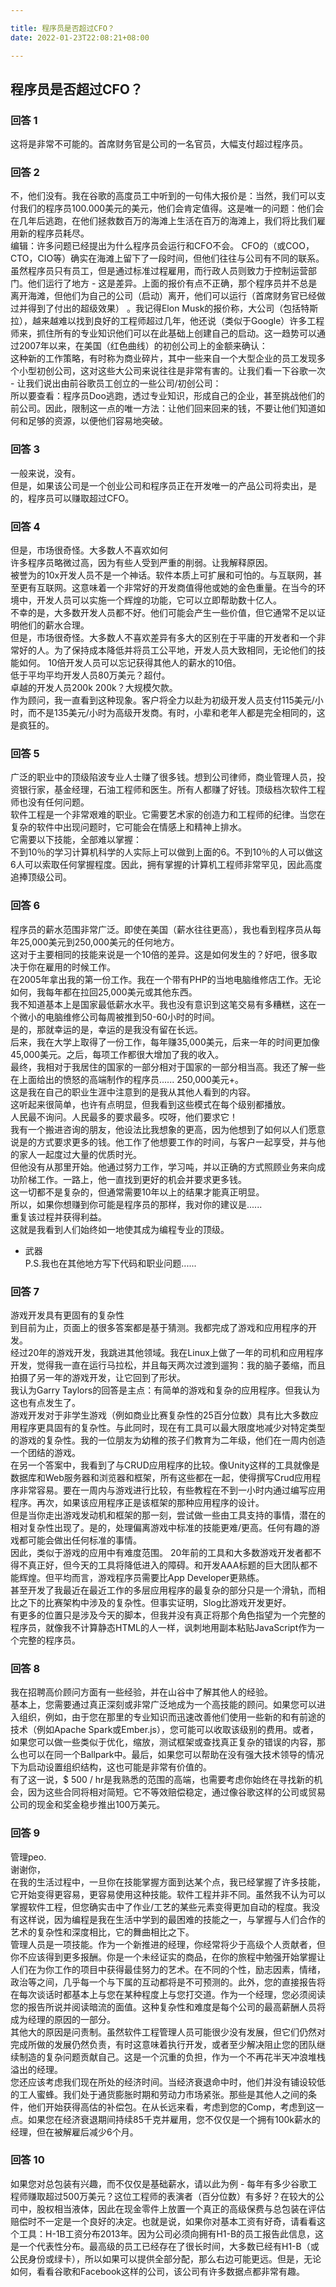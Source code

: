 ```yaml
---

title: 程序员是否超过CFO？
date: 2022-01-23T22:08:21+08:00

---
```





## 程序员是否超过CFO？  
### 回答 1
这将是非常不可能的。首席财务官是公司的一名官员，大幅支付超过程序员。  
### 回答 2
不，他们没有。我在谷歌的高度员工中听到的一句伟大报价是：当然，我们可以支付我们的程序员100.000美元的美元，他们会肯定值得。这是唯一的问题：他们会在几年后逃跑，在他们拯救数百万的海滩上生活在百万的海滩上，我们将比我们雇用新的程序员耗尽。  
编辑：许多问题已经提出为什么程序员会运行和CFO不会。 CFO的（或COO，CTO，CIO等）确实在海滩上留下了一段时间，但他们往往与公司有不同的联系。虽然程序员只有员工，但是通过标准过程雇用，而行政人员则致力于控制运营部门。他们运行了地方 - 这是差异。上面的报价有点不正确，那个程序员并不总是离开海滩，但他们为自己的公司（启动）离开，他们可以运行（首席财务官已经做过并得到了付出的超级效果） 。我记得Elon Musk的报价称，大公司（包括特斯拉），越来越难以找到良好的工程师超过几年，他还说（类似于Google）许多工程师来，抓住所有的专业知识他们可以在此基础上创建自己的启动。这一趋势可以通过2007年以来，在美国（红色曲线）的初创公司上的金额来确认：  
这种新的工作策略，有时称为商业碎片，其中一些来自一个大型企业的员工发现多个小型初创公司，这对这些大公司来说往往是非常有害的。让我们看一下谷歌一次 - 让我们说出由前谷歌员工创立的一些公司/初创公司：  
所以要查看：程序员Doo逃跑，透过专业知识，形成自己的企业，甚至挑战他们的前公司。因此，限制这一点的唯一方法：让他们回来回来的钱，不要让他们知道如何和足够的资源，以便他们容易地突破。  
### 回答 3
一般来说，没有。  
但是，如果该公司是一个创业公司和程序员正在开发唯一的产品公司将卖出，是的，程序员可以赚取超过CFO。  
### 回答 4
但是，市场很奇怪。大多数人不喜欢如何  
许多程序员略微过高，因为有些人受到严重的削弱。让我解释原因。  
被誉为的10x开发人员不是一个神话。软件本质上可扩展和可怕的。与互联网，甚至更有互联网。这意味着一个非常好的开发商值得他或她的金色重量。在当今的环境中，开发人员可以实施一个辉煌的功能，它可以立即帮助数十亿人。  
不幸的是，大多数开发人员都不好。他们可能会产生一些价值，但它通常不足以证明他们的薪水合理。  
但是，市场很奇怪。大多数人不喜欢差异有多大的区别在于平庸的开发者和一个非常好的人。为了保持成本降低并将员工公平地，开发人员大致相同，无论他们的技能如何。 10倍开发人员可以忘记获得其他人的薪水的10倍。  
低于平均平均开发人员80万美元？超付。  
卓越的开发人员200k 200k？大规模欠款。  
作为顾问，我一直看到这种现象。客户将全力以赴为初级开发人员支付115美元/小时，而不是135美元/小时为高级开发商。有时，小辈和老年人都是完全相同的，这是疯狂的。  
### 回答 5
广泛的职业中的顶级陷波专业人士赚了很多钱。想到公司律师，商业管理人员，投资银行家，基金经理，石油工程师和医生。所有人都赚了好钱。顶级档次软件工程师也没有任何问题。  
软件工程是一个非常艰难的职业。它需要艺术家的创造力和工程师的纪律。当您在复杂的软件中出现问题时，它可能会在情感上和精神上排水。  
它需要以下技能，全部难以掌握：  
不到10％的学习计算机科学的人实际上可以做到上面的6。不到10％的人可以做这6人可以索取任何掌握程度。因此，拥有掌握的计算机工程师非常罕见，因此高度追捧顶级公司。  
### 回答 6
程序员的薪水范围非常广泛。即使在美国（薪水往往更高），我也看到程序员从每年25,000美元到250,000美元的任何地方。  
这对于主要相同的技能来说是一个10倍的差异。这是如何发生的？好吧，很多取决于你在雇用的时候工作。  
在2005年拿出我的第一份工作。我在一个带有PHP的当地电脑维修店工作。无论如何，我每年都在拉回25,000美元或其他东西。  
我不知道基本上是国家最低薪水水平。我也没有意识到这笔交易有多糟糕，这在一个微小的电脑维修公司每周被推到50-60小时的时间。  
是的，那就幸运的是，幸运的是我没有留在长远。  
后来，我在大学上取得了一份工作，每年赚35,000美元，后来一年的时间更加像45,000美元。之后，每项工作都很大增加了我的收入。  
最终，我相对于我居住的国家的一部分相对于国家的一部分相当高。我还了解一些在上面给出的愤怒的高端制作的程序员...... 250,000美元+。  
这是我在自己的职业生涯中注意到的是我从其他人看到的内容。  
这听起来很简单，也许有点明显，但我看到这些模式在每个级别都播放。  
人民最不询问。人民最多的要求最多。哎呀，他们要求它！  
我有一个搬进咨询的朋友，他设法比我想象的更高，因为他想到了如何以人们愿意说是的方式要求更多的钱。他工作了他想要工作的时间，与客户一起享受，并与他的家人一起度过大量的优质时光。  
但他没有从那里开始。他通过努力工作，学习吨，并以正确的方式照顾业务来向成功阶梯工作。一路上，他一直找到更好的机会并要求更多钱。  
这一切都不是复杂的，但通常需要10年以上的结果才能真正明显。  
所以，如果你想赚到你可能是程序员的那样，我对你的建议是......  
重复该过程并获得利益。  
这就是我看到人们始终如一地使其成为编程专业的顶级。  
 - 武器  
P.S.我也在其他地方写下代码和职业问题......  
### 回答 7
游戏开发具有更固有的复杂性  
到目前为止，页面上的很多答案都是基于猜测。我都完成了游戏和应用程序的开发。  
经过20年的游戏开发，我跳进其他领域。我在Linux上做了一年的司机和应用程序开发，觉得我一直在运行马拉松，并且每天两次过渡到遛狗：我的脑子萎缩，而且拍摄了另一年的游戏开发，让它回到了形状。  
我认为Garry Taylors的回答是主点：有简单的游戏和复杂的应用程序。但我认为这也有点发生了。  
游戏开发对于非学生游戏（例如商业比赛复杂性的25百分位数）具有比大多数应用程序更具固有的复杂性。与此同时，现在有工具可以最大限度地减少对特定类型的游戏的复杂性。我的一位朋友为幼稚的孩子们教育为二年级，他们在一周内创造一个团结的游戏。  
在另一个答案中，我看到了与CRUD应用程序的比较。像Unity这样的工具就像是数据库和Web服务器和浏览器和框架，所有这些都在一起，使得撰写Crud应用程序非常容易。要在一周内与游戏进行比较，有些教程在不到一小时内通过编写应用程序。再次，如果该应用程序正是该框架的那种应用程序的设计。  
但是当你走出游戏发动机和框架的那一刻，尝试做一些由工具支持的事情，潜在的相对复杂性出现了。是的，处理偏离游戏中标准的技能更难/更高。任何有趣的游戏都可能会做出任何标准的事情。  
因此，类似于游戏的应用中有难度范围。 20年前的工具和大多数游戏开发者都不得不真正好，但今天的工具将降低进入的障碍。和开发AAA标题的巨大团队都不能辉煌。但平均而言，游戏程序员需要比App Developer更熟练。  
甚至开发了我最近在最近工作的多层应用程序的最复杂的部分只是一个滑轨，而相比之下的比赛架构中涉及的复杂性。但事实证明，Slog比游戏开发更好。  
有更多的位置只是涉及今天的脚本，但我并没有真正将那个角色指望为一个完整的程序员，就像我不计算静态HTML的人一样，讽刺地用副本粘贴JavaScript作为一个完整的程序员。  
### 回答 8
我在招聘高价顾问方面有一些经验，并在山谷中了解其他人的经验。  
基本上，您需要通过真正深刻或非常广泛地成为一个高技能的顾问。如果您可以进入组织，例如，由于您在那里的专业知识而迅速改善他们使用一些新的和有前途的技术（例如Apache Spark或Ember.js），您可能可以收取该级别的费用。或者，如果您可以做一些类似于优化，缩放，测试框架或查找真正复杂的错误的内容，那么也可以在同一个Ballpark中。最后，如果您可以帮助在没有强大技术领导的情况下为启动设置组织结构，这也可能是非常有价值的。  
有了这一说，$ 500 / hr是我熟悉的范围的高端，也需要考虑你始终在寻找新的机会，因为这些合同将相对简短。它不等效赔偿稳定，通过像谷歌这样的公司或贸易公司的现金和奖金稳步推出100万美元。  
### 回答 9
管理peo.  
谢谢你，  
在我的生活过程中，一旦你在技能掌握方面到达某个点，我已经掌握了许多技能，它开始变得更容易，更容易使用这种技能。软件工程并非不同。虽然我不认为可以掌握软件工程，但您确实击中了作业/工艺的某些元素变得更加自动的程度。我没有这样说，因为编程是我在生活中学到的最困难的技能之一，与掌握与人们合作的艺术的复杂性和深度相比，它的舞曲相比之下。  
管理人员是一项技能。作为一个新推进的经理，你经常将少于高级个人贡献者，但你不应该得到更多报酬。你是一个未经证实的商品，在你的旅程中勉强开始掌握让人们在为你工作的项目中获得最佳努力的艺术。在不同的个性，励志因素，情绪，政治等之间，几乎每一个与下属的互动都将是不可预测的。此外，您的直接报告将在每次谈话时都基本上与您在某种程度上与您打交道。作为一个经理，您必须阅读您的报告所说并阅读暗流的面值。这种复杂性和难度是每个公司的最高薪酬人员将成为经理的原因的一部分。  
其他大的原因是问责制。虽然软件工程管理人员可能很少没有发展，但它们仍然对完成所做的发展仍然负责，有时这意味着执行开发，或者至少解决阻止您的团队继续制造的复杂问题贡献自己。这是一个沉重的负担，作为一个不再花半天冲浪堆栈溢出的经理。  
您还应该考虑我们现在所处的经济时间。当经济衰退命中时，他们并没有铺设较低的工人蜜蜂。我们处于通货膨胀时期和劳动力市场紧张。那些是其他人之间的条件，他们开始获得高估的补偿包。在从长远来看，考虑到您的Comp，考虑到这一点。如果您在经济衰退期间持续85千克并雇用，您不仅仅是一个拥有100k薪水的经理，但在被解雇后减少6个月。  
### 回答 10
如果您对总包装有兴趣，而不仅仅是基础薪水，请以此为例 - 每年有多少谷歌工程师赚取超过500万美元？这位工程师的表演者（百分位数）有多好？在较大的公司中，股权相当液体，因此在现金零件上放置一个真正的高级保费与总包装在评估赔偿时不一定是一个良好的决定。也就是说，如果你对基本工资有好奇，请看看这个工具：H-1B工资分布2013年。因为公司必须向拥有H1-B的员工报告此信息，这是一个代表性分布。最高级的员工已经存在了很长时间，大多数已经有H1-B（或公民身份或绿卡），所以如果可以提供全部分配，那么右边可能更远。但是，无论如何，看看谷歌和Facebook这样的公司，该公司有许多数据点都非常有趣。  

